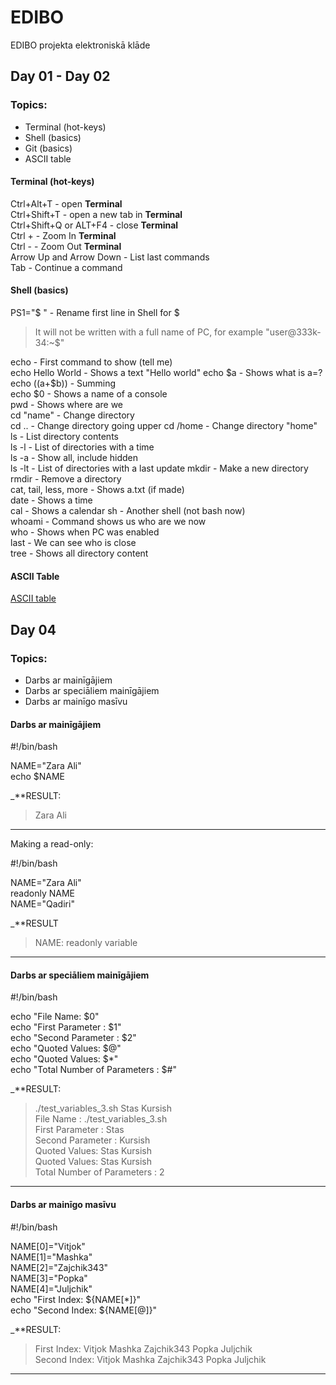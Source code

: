 # EDIBO
EDIBO projekta elektroniskā klāde
## Day 01 - Day 02
### Topics:
- Terminal (hot-keys)
- Shell (basics)
- Git (basics)
- ASCII table

#### Terminal (hot-keys)
Ctrl+Alt+T - open **Terminal**  
Ctrl+Shift+T - open a new tab in **Terminal**  
Ctrl+Shift+Q or ALT+F4 - close **Terminal**  
Ctrl + - Zoom In **Terminal**  
Ctrl - - Zoom Out **Terminal**  
Arrow Up and Arrow Down - List last commands  
Tab - Continue a command  

#### Shell (basics)
PS1="$ " - Rename first line in Shell for $
> It will not be written with a full name of PC, for example "user@333k-34:~$"

echo - First command to show (tell me)  
echo Hello World - Shows a text "Hello world"
echo $a - Shows what is a=?  
echo $(($a+$b)) - Summing  
echo $0 - Shows a name of a console  
pwd - Shows where are we  
cd "name" - Change directory  
cd .. - Change directory going upper
cd /home - Change directory "home"  
ls - List directory contents  
ls -l - List of directories with a time  
ls -a - Show all, include hidden  
ls -lt - List of directories with a last update
mkdir - Make a new directory  
rmdir - Remove a directory  
cat, tail, less, more - Shows a.txt (if made)  
date - Shows a time  
cal - Shows a calendar
sh - Another shell (not bash now)  
whoami - Command shows us who are we now  
who - Shows when PC was enabled  
last - We can see who is close  
tree - Shows all directory content

#### ASCII Table

[ASCII table](http://www.ecowin.org/ascii.htm)

## Day 04  

### Topics:  

- Darbs ar mainīgājiem  
- Darbs ar speciāliem mainīgājiem  
- Darbs ar mainīgo masīvu  

#### Darbs ar mainīgājiem  

#!/bin/bash  

NAME="Zara Ali"  
echo $NAME  

_**RESULT:

>Zara Ali  
---------------------------------  
Making a read-only:  

#!/bin/bash  

NAME="Zara Ali"  
readonly NAME  
NAME="Qadiri"  

_**RESULT

>NAME: readonly variable  
---------------------------------  
#### Darbs ar speciāliem mainīgājiem  

#!/bin/bash

echo "File Name: $0"  
echo "First Parameter : $1"  
echo "Second Parameter : $2"  
echo "Quoted Values: $@"  
echo "Quoted Values: $*"  
echo "Total Number of Parameters : $#"  

_**RESULT:

> ./test_variables_3.sh Stas Kursish  
File Name : ./test_variables_3.sh  
First Parameter : Stas  
Second Parameter : Kursish  
Quoted Values: Stas Kursish  
Quoted Values: Stas Kursish  
Total Number of Parameters : 2 

---------------------------------  
  
#### Darbs ar mainīgo masīvu

#!/bin/bash

NAME[0]="Vitjok"  
NAME[1]="Mashka"  
NAME[2]="Zajchik343"  
NAME[3]="Popka"  
NAME[4]="Juljchik"  
echo "First Index: ${NAME[*]}"  
echo "Second Index: ${NAME[@]}"  

_**RESULT:

>First Index: Vitjok Mashka Zajchik343 Popka Juljchik  
Second Index: Vitjok Mashka Zajchik343 Popka Juljchik  
--------------------------------



